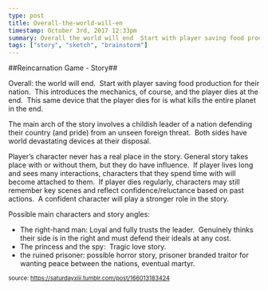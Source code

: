 ```yaml
---
type: post
title: Overall-the-world-will-en
timestamp: October 3rd, 2017 12:33pm
summary: Overall the world will end  Start with player saving food production for their nation  This introduces the mechanics of course and the player diesThe main arch of the story involves a childish leader of a nation defending their country and pride from an unseen foreign threat  Both sides have wPlayer’s character never has a real place in the story General story takes place with or without them but they do have influence  If player lives loPossible main characters and story anglespulliThe righthand man Loyal and fully trusts the leader  Genuinely thinks their side is in the rig
tags: ["story", "sketch", "brainstorm"]
---
```

##Reincarnation Game - Story##
                    <p>Overall: the world will end.  Start with player saving food production for their nation.  This introduces the mechanics, of course, and the player dies at the end.  This same device that the player dies for is what kills the entire planet in the end.</p><p>The main arch of the story involves a childish leader of a nation defending their country (and pride) from an unseen foreign threat.  Both sides have world devastating devices at their disposal.</p><p>Player’s character never has a real place in the story. General story takes place with or without them, but they do have influence.  If player lives long and sees many interactions, characters that they spend time with will become attached to them.  If player dies regularly, characters may still remember key scenes and reflect confidence/reluctance based on past actions.  A confident character will play a stronger role in the story.</p><p>Possible main characters and story angles:</p><ul><li>The right-hand man: Loyal and fully trusts the leader.  Genuinely thinks their side is in the right and must defend their ideals at any cost.<br/></li><li>The princess and the spy:  Tragic love story.</li><li>the ruined prisoner: possible horror story, prisoner branded traitor for wanting peace between the nations, eventual martyr.</li></ul>
                
                
                
                
                
                
                                
<small>source: https://saturdayxiii.tumblr.com/post/166013183424</small>